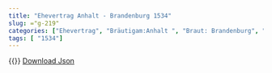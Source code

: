 ```yaml
---
title: "Ehevertrag Anhalt - Brandenburg 1534"
slug: ="g-219"
categories: ["Ehevertrag", "Bräutigam:Anhalt ", "Braut: Brandenburg", "Eheschließung vollzogen?:Ja", "verschiedenkonfessionelle Ehe?:unbekannt", "Dynastie Bräutigam:Askanier (Anhalt)", "Akteur Bräutigam:Askanier (Anhalt)", "Akteur Braut:Greifen", "Textbezug?:ja", "Ständisch?:nein", "Ratifikation?:nein", "Sonstiges?:nein", "Bräutigam:Anhalt ", "Braut: Brandenburg"]
tags: [ "1534"]
---
```

<!--more-->
{{<v56>}}
[Download Json](/vertraege/vertrag-219.json)
